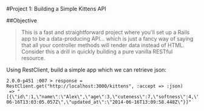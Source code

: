 #Project 1: Building a Simple Kittens API

##Objective

>This is a fast and straightforward project where you'll set up a Rails app to be a data-producing API... which is just a fancy way of saying that all your controller methods will render data instead of HTML. Consider this a drill in quickly building a pure vanilla RESTful resource.

Using RestClient, build a simple app which we can retrieve json:

```
2.0.0-p451 :007 > response = RestClient.get("http://localhost:3000/kittens", :accept => :json)
 => "[{\"id\":1,\"name\":\"Alex\",\"age\":3,\"cuteness\":7,\"softness\":4,\"created_at\":\"2014-06-16T13:03:05.057Z\",\"updated_at\":\"2014-06-16T13:09:58.448Z\"}]"
 ```